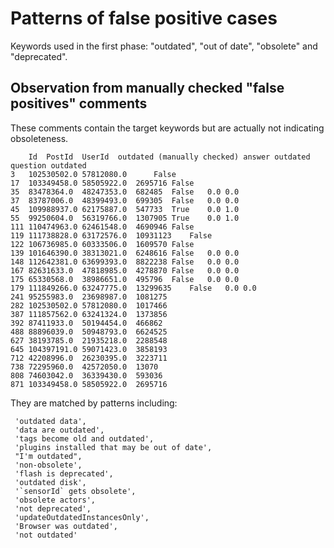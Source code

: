 # Patterns of false positive cases

Keywords used in the first phase: "outdated", "out of date", "obsolete" and "deprecated".

## Observation from manually checked "false positives" comments

These comments contain the target keywords but are actually not indicating obsoleteness.

```tsv
	Id	PostId	UserId	outdated (manually checked)	answer outdated	question outdated
3	102530502.0	57812080.0		False		
17	103349458.0	58505922.0	2695716	False		
35	83478364.0	48247353.0	682485	False	0.0	0.0
37	83787006.0	48399493.0	699305	False	0.0	0.0
45	109988937.0	62175887.0	547733	True	0.0	1.0
55	99250604.0	56319766.0	1307905	True	0.0	1.0
111	110474963.0	62461548.0	4690946	False		
119	111738828.0	63172576.0	10931123	False		
122	106736985.0	60333506.0	1609570	False		
139	101646390.0	38313021.0	6248616	False	0.0	0.0
148	112642381.0	63699393.0	8822238	False	0.0	0.0
167	82631633.0	47818985.0	4278870	False	0.0	0.0
175	65330568.0	38986651.0	495796	False	0.0	0.0
179	111849266.0	63247775.0	13299635	False	0.0	0.0
241	95255983.0	23698987.0	1081275			
282	102530502.0	57812080.0	1017466			
387	111857562.0	63241324.0	1373856			
392	87411933.0	50194454.0	466862			
488	88896039.0	50948793.0	6624525			
627	38193785.0	21935218.0	2288548			
645	104397191.0	59071423.0	3858193			
712	42208996.0	26230395.0	3223711			
738	72295960.0	42572050.0	13070			
808	74603042.0	36339430.0	593036			
871	103349458.0	58505922.0	2695716			
```

They are matched by patterns including:

```text
 'outdated data',
 'data are outdated',
 'tags become old and outdated',
 'plugins installed that may be out of date',
 "I'm outdated",
 'non-obsolete',
 'flash is deprecated',
 'outdated disk',
 '`sensorId` gets obsolete',
 'obsolete actors',
 'not deprecated',
 'updateOutdatedInstancesOnly',
 'Browser was outdated',
 'not outdated'
```
